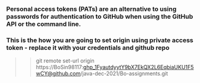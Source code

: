 
### Personal access tokens (PATs) are an alternative to using passwords for authentication to GitHub when using the GitHub API or the command line.

### This is the how you are going to set origin using private access token - replace it with your credentials and github repo   
>>git remote set-url origin https://BoSin98117: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@github.com/java-dec-2021/Bo-assignments.git
